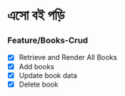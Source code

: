 # এসো বই পড়ি

### Feature/Books-Crud
 - [x] Retrieve and Render All Books
 - [x] Add books
 - [x] Update book data
 - [x] Delete book

